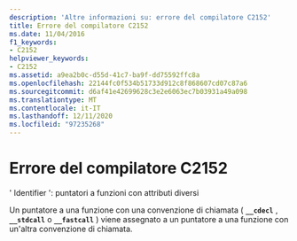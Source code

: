 ```yaml
---
description: 'Altre informazioni su: errore del compilatore C2152'
title: Errore del compilatore C2152
ms.date: 11/04/2016
f1_keywords:
- C2152
helpviewer_keywords:
- C2152
ms.assetid: a9ea2b0c-d55d-41c7-ba9f-dd75592ffc8a
ms.openlocfilehash: 22144fc0f534b51733d912c8f868607cd07c87a6
ms.sourcegitcommit: d6af41e42699628c3e2e6063ec7b03931a49a098
ms.translationtype: MT
ms.contentlocale: it-IT
ms.lasthandoff: 12/11/2020
ms.locfileid: "97235268"
---
```

# <a name="compiler-error-c2152"></a>Errore del compilatore C2152

' Identifier ': puntatori a funzioni con attributi diversi

Un puntatore a una funzione con una convenzione di chiamata ( **`__cdecl`** , **`__stdcall`** o **`__fastcall`** ) viene assegnato a un puntatore a una funzione con un'altra convenzione di chiamata.
